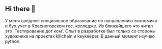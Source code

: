 ## Hi there 👋

У меня среднее-специальное образование по направлению экономика и бух.учет в Красногорском гос. колледже.
Из ближайшего что читал это 'Тестирование дот ком'.
Опыт в разработке был только со стороны художника на проектах killchain и keykeeper.
В данный момент изучаю python.

